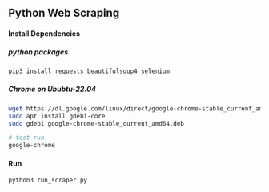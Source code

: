 ## Python Web Scraping
#### Install Dependencies
##### python packages
```bash
pip3 install requests beautifulsoup4 selenium
```

##### Chrome on Ububtu-22.04
```bash
wget https://dl.google.com/linux/direct/google-chrome-stable_current_amd64.deb
sudo apt install gdebi-core
sudo gdebi google-chrome-stable_current_amd64.deb

# test run
google-chrome
```

#### Run
```bash
python3 run_scraper.py
```
